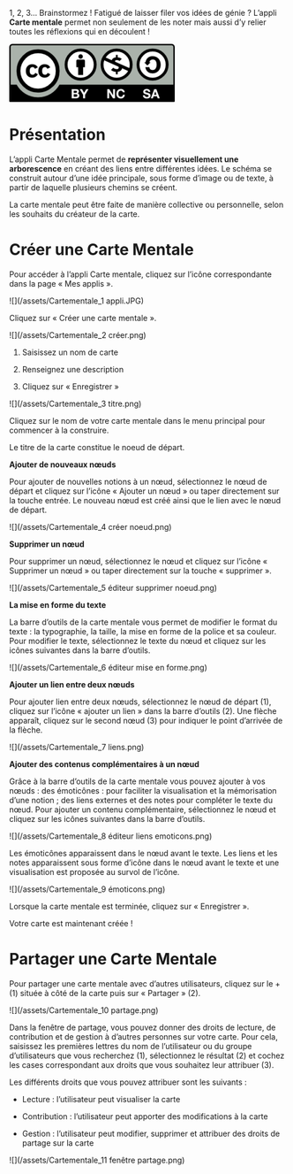 1, 2, 3… Brainstormez ! Fatigué de laisser filer vos idées de génie ? L’appli **Carte mentale** permet non seulement de les noter mais aussi d’y relier toutes les réflexions qui en découlent !

![](../../wp-content/uploads/2015/03/CC-BY-NC-SA-3.0-FR-300x105.png)

Présentation
============

L’appli Carte Mentale permet de **représenter visuellement une arborescence** en créant des liens entre différentes idées. Le schéma se construit autour d’une idée principale, sous forme d’image ou de texte, à partir de laquelle plusieurs chemins se créent.

La carte mentale peut être faite de manière collective ou personnelle, selon les souhaits du créateur de la carte.

Créer une Carte Mentale
=======================

Pour accéder à l’appli Carte mentale, cliquez sur l’icône correspondante dans la page « Mes applis ».

![](/assets/Cartementale\_1 appli.JPG)

Cliquez sur « Créer une carte mentale ».

![](/assets/Cartementale\_2 créer.png)

1.  Saisissez un nom de carte

2.  Renseignez une description

3.  Cliquez sur « Enregistrer »

![](/assets/Cartementale\_3 titre.png)

Cliquez sur le nom de votre carte mentale dans le menu principal pour commencer à la construire.

Le titre de la carte constitue le noeud de départ.

**Ajouter de nouveaux nœuds**

Pour ajouter de nouvelles notions à un nœud, sélectionnez le nœud de départ et cliquez sur l’icône « Ajouter un nœud » ou taper directement sur la touche entrée. Le nouveau nœud est créé ainsi que le lien avec le nœud de départ.

![](/assets/Cartementale\_4 créer noeud.png)

**Supprimer un nœud**

Pour supprimer un nœud, sélectionnez le nœud et cliquez sur l’icône « Supprimer un nœud » ou taper directement sur la touche « supprimer ».

![](/assets/Cartementale\_5 éditeur supprimer noeud.png)

**La mise en forme du texte**

La barre d’outils de la carte mentale vous permet de modifier le format du texte : la typographie, la taille, la mise en forme de la police et sa couleur. Pour modifier le texte, sélectionnez le texte du nœud et cliquez sur les icônes suivantes dans la barre d’outils.

![](/assets/Cartementale\_6 éditeur mise en forme.png)

**Ajouter un lien entre deux nœuds**

Pour ajouter lien entre deux nœuds, sélectionnez le nœud de départ (1), cliquez sur l’icône « ajouter un lien » dans la barre d’outils (2). Une flèche apparaît, cliquez sur le second nœud (3) pour indiquer le point d’arrivée de la flèche.

![](/assets/Cartementale\_7 liens.png)

**Ajouter des contenus complémentaires à un nœud**

Grâce à la barre d’outils de la carte mentale vous pouvez ajouter à vos nœuds : des émoticônes : pour faciliter la visualisation et la mémorisation d’une notion ; des liens externes et des notes pour compléter le texte du nœud. Pour ajouter un contenu complémentaire, sélectionnez le nœud et cliquez sur les icônes suivantes dans la barre d’outils.

![](/assets/Cartementale\_8 éditeur liens emoticons.png)

Les émoticônes apparaissent dans le nœud avant le texte. Les liens et les notes apparaissent sous forme d’icône dans le nœud avant le texte et une visualisation est proposée au survol de l’icône.

![](/assets/Cartementale\_9 émoticons.png)

Lorsque la carte mentale est terminée, cliquez sur « Enregistrer ».

Votre carte est maintenant créée !  

Partager une Carte Mentale
==========================

Pour partager une carte mentale avec d’autres utilisateurs, cliquez sur le + (1) située à côté de la carte puis sur « Partager » (2).

![](/assets/Cartementale\_10 partage.png)

Dans la fenêtre de partage, vous pouvez donner des droits de lecture, de contribution et de gestion à d’autres personnes sur votre carte. Pour cela, saisissez les premières lettres du nom de l’utilisateur ou du groupe d’utilisateurs que vous recherchez (1), sélectionnez le résultat (2) et cochez les cases correspondant aux droits que vous souhaitez leur attribuer (3).

Les différents droits que vous pouvez attribuer sont les suivants :

-   Lecture : l’utilisateur peut visualiser la carte

-   Contribution : l’utilisateur peut apporter des modifications à la carte

-   Gestion : l’utilisateur peut modifier, supprimer et attribuer des droits de partage sur la carte

![](/assets/Cartementale\_11 fenêtre partage.png)

